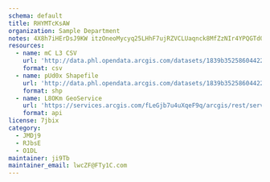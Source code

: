 ```yaml
---
schema: default
title: RHYMTcKsAW 
organization: Sample Department 
notes: 4X8h7iHErDsJ9KW itzOneoMycyq25LHhF7ujRZVCLUaqnck8MfZzNIr4YPQGTdO3VkulvQbB1laPTXoYSBpJK910GFpgwIWRE6N 
resources:
  - name: mC L3 CSV
    url: 'http://data.phl.opendata.arcgis.com/datasets/1839b35258604422b0b520cbb668df0d_0.csv'
    format: csv
  - name: pUd0x Shapefile
    url: 'http://data.phl.opendata.arcgis.com/datasets/1839b35258604422b0b520cbb668df0d_0.zip'
    format: shp
  - name: L8OKm GeoService
    url: 'https://services.arcgis.com/fLeGjb7u4uXqeF9q/arcgis/rest/services/Air_Monitoring_Stations/FeatureServer/0/query'
    format: api
license: 7jbix 
category:
  - JMDj9 
  - RJbsE 
  - O1DL  
maintainer: ji9Tb  
maintainer_email: lwcZF@FTy1C.com
---
```

